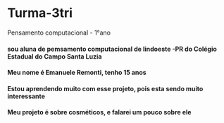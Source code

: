 # Turma-3tri
Pensamento computacional - 1°ano
#### sou aluna de pemsamento computacional de lindoeste -PR do Colégio Estadual do Campo Santa Luzia 
#### Meu nome é Emanuele Remonti, tenho 15 anos 
#### Estou aprendendo muito com esse projeto, pois esta sendo muito interessante 
#### Meu projeto é sobre cosméticos, e falarei um pouco sobre ele 

